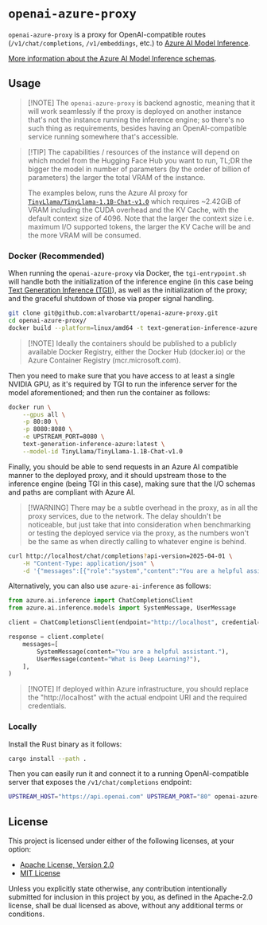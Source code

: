 # `openai-azure-proxy`

`openai-azure-proxy` is a proxy for OpenAI-compatible routes (`/v1/chat/completions`, `/v1/embeddings`,
etc.) to [Azure AI Model Inference](https://learn.microsoft.com/en-us/azure/ai-foundry/model-inference/overview).

[More information about the Azure AI Model Inference schemas](https://learn.microsoft.com/en-us/rest/api/aifoundry/modelinference/?view=rest-aifoundry-model-inference-2025-04-01).

## Usage

> [!NOTE] The `openai-azure-proxy` is backend agnostic, meaning that it will work seamlessly
> if the proxy is deployed on another instance that's not the instance running the inference
> engine; so there's no such thing as requirements, besides having an OpenAI-compatible
> service running somewhere that's accessible.

> [!TIP] The capabilities / resources of the instance will depend on which model from the 
> Hugging Face Hub you want to run, TL;DR the bigger the model in number of parameters
> (by the order of billion of parameters) the larger the total VRAM of the instance.
>
> The examples below, runs the Azure AI proxy for [`TinyLlama/TinyLlama-1.1B-Chat-v1.0`](https://huggingface.co/TinyLlama/TinyLlama-1.1B-Chat-v1.0)
> which requires ~2.42GiB of VRAM including the CUDA overhead and the KV Cache, with
> the default context size of 4096. Note that the larger the context size i.e. maximum I/O
> supported tokens, the larger the KV Cache will be and the more VRAM will be consumed.

### Docker (Recommended)

When running the `openai-azure-proxy` via Docker, the `tgi-entrypoint.sh` will handle
both the initialization of the inference engine (in this case being [Text Generation Inference (TGI)](https://github.com/huggingface/text-generation-inference)),
as well as the initialization of the proxy; and the graceful shutdown of those via
proper signal handling.

```bash
git clone git@github.com:alvarobartt/openai-azure-proxy.git
cd openai-azure-proxy/
docker build --platform=linux/amd64 -t text-generation-inference-azure:latest -f Dockerfile .
```

> [!NOTE] Ideally the containers should be published to a publicly available Docker Registry,
> either the Docker Hub (docker.io) or the Azure Container Registry (mcr.microsoft.com).

Then you need to make sure that you have access to at least a single NVIDIA GPU,
as it's required by TGI to run the inference server for the model aforementioned; and
then run the container as follows:

```bash
docker run \
    --gpus all \
    -p 80:80 \
    -p 8080:8080 \
    -e UPSTREAM_PORT=8080 \
    text-generation-inference-azure:latest \
    --model-id TinyLlama/TinyLlama-1.1B-Chat-v1.0
```

Finally, you should be able to send requests in an Azure AI compatible manner to the
deployed proxy, and it should upstream those to the inference engine (being TGI in this
case), making sure that the I/O schemas and paths are compliant with Azure AI.

> [!WARNING] There may be a subtle overhead in the proxy, as in all the proxy services,
> due to the network. The delay shouldn't be noticeable, but just take that into consideration
> when benchmarking or testing the deployed service via the proxy, as the numbers won't be
> the same as when directly calling to whatever engine is behind.

```bash
curl http://localhost/chat/completions?api-version=2025-04-01 \
    -H "Content-Type: application/json" \
    -d '{"messages":[{"role":"system","content":"You are a helpful assistant."},{"role":"user","content":"What is Deep Learning?"}]}'
```

Alternatively, you can also use `azure-ai-inference` as follows:

```python
from azure.ai.inference import ChatCompletionsClient
from azure.ai.inference.models import SystemMessage, UserMessage

client = ChatCompletionsClient(endpoint="http://localhost", credential="")

response = client.complete(
    messages=[
        SystemMessage(content="You are a helpful assistant."),
        UserMessage(content="What is Deep Learning?"),
    ],
)
```

> [!NOTE] If deployed within Azure infrastructure, you should replace the "http://localhost"
> with the actual endpoint URI and the required credentials.

### Locally

Install the Rust binary as it follows:

```bash
cargo install --path .
```

Then you can easily run it and connect it to a running OpenAI-compatible server that
exposes the `/v1/chat/completions` endpoint:

```bash
UPSTREAM_HOST="https://api.openai.com" UPSTREAM_PORT="80" openai-azure-proxy 
```

## License

This project is licensed under either of the following licenses, at your option:

- [Apache License, Version 2.0](LICENSE-APACHE)
- [MIT License](LICENSE-MIT)

Unless you explicitly state otherwise, any contribution intentionally submitted
for inclusion in this project by you, as defined in the Apache-2.0 license, shall
be dual licensed as above, without any additional terms or conditions.
